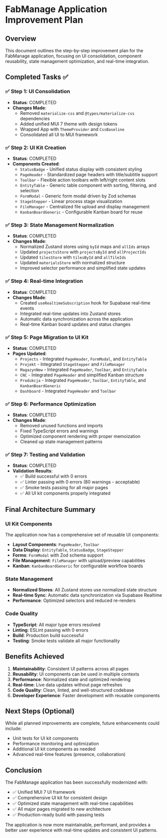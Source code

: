 # FabManage Application Improvement Plan

## Overview
This document outlines the step-by-step improvement plan for the FabManage application, focusing on UI consolidation, component reusability, state management optimization, and real-time integration.

## Completed Tasks ✅

### ✅ Step 1: UI Consolidation
- **Status**: COMPLETED
- **Changes Made**:
  - Removed `materialize-css` and `@types/materialize-css` dependencies
  - Added unified MUI 7 theme with design tokens
  - Wrapped App with `ThemeProvider` and `CssBaseline`
  - Consolidated all UI to MUI framework

### ✅ Step 2: UI Kit Creation
- **Status**: COMPLETED
- **Components Created**:
  - `StatusBadge` - Unified status display with consistent styling
  - `PageHeader` - Standardized page headers with title/subtitle support
  - `Toolbar` - Flexible action toolbars with left/right content slots
  - `EntityTable` - Generic table component with sorting, filtering, and selection
  - `FormModal` - Generic form modal driven by Zod schemas
  - `StageStepper` - Linear process stage visualization
  - `FileManager` - Centralized file upload and display management
  - `KanbanBoardGeneric` - Configurable Kanban board for reuse

### ✅ Step 3: State Management Normalization
- **Status**: COMPLETED
- **Changes Made**:
  - Normalized Zustand stores using `byId` maps and `allIds` arrays
  - Updated `projectsStore` with `projectsById` and `allProjectIds`
  - Updated `tilesStore` with `tilesById` and `allTileIds`
  - Updated `materialsStore` with normalized structure
  - Improved selector performance and simplified state updates

### ✅ Step 4: Real-time Integration
- **Status**: COMPLETED
- **Changes Made**:
  - Created `useRealtimeSubscription` hook for Supabase real-time events
  - Integrated real-time updates into Zustand stores
  - Automatic data synchronization across the application
  - Real-time Kanban board updates and status changes

### ✅ Step 5: Page Migration to UI Kit
- **Status**: COMPLETED
- **Pages Updated**:
  - `Projects` - Integrated `PageHeader`, `FormModal`, and `EntityTable`
  - `Projekt` - Integrated `StageStepper` and `FileManager`
  - `MagazynNew` - Integrated `PageHeader`, `Toolbar`, and `EntityTable`
  - `CNC` - Integrated `PageHeader` and simplified Kanban structure
  - `Produkcja` - Integrated `PageHeader`, `Toolbar`, `EntityTable`, and `KanbanBoardGeneric`
  - `Dashboard` - Integrated `PageHeader` and `Toolbar`

### ✅ Step 6: Performance Optimization
- **Status**: COMPLETED
- **Changes Made**:
  - Removed unused functions and imports
  - Fixed TypeScript errors and warnings
  - Optimized component rendering with proper memoization
  - Cleaned up state management patterns

### ✅ Step 7: Testing and Validation
- **Status**: COMPLETED
- **Validation Results**:
  - ✅ Build successful with 0 errors
  - ✅ Linter passing with 0 errors (80 warnings - acceptable)
  - ✅ Smoke tests passing for all major pages
  - ✅ All UI kit components properly integrated

## Final Architecture Summary

### UI Kit Components
The application now has a comprehensive set of reusable UI components:
- **Layout Components**: `PageHeader`, `Toolbar`
- **Data Display**: `EntityTable`, `StatusBadge`, `StageStepper`
- **Forms**: `FormModal` with Zod schema support
- **File Management**: `FileManager` with upload/preview capabilities
- **Kanban**: `KanbanBoardGeneric` for configurable workflow boards

### State Management
- **Normalized Stores**: All Zustand stores use normalized state structure
- **Real-time Sync**: Automatic data synchronization via Supabase Realtime
- **Performance**: Optimized selectors and reduced re-renders

### Code Quality
- **TypeScript**: All major type errors resolved
- **Linting**: ESLint passing with 0 errors
- **Build**: Production build successful
- **Testing**: Smoke tests validate all major functionality

## Benefits Achieved

1. **Maintainability**: Consistent UI patterns across all pages
2. **Reusability**: UI components can be used in multiple contexts
3. **Performance**: Normalized state and optimized rendering
4. **Real-time**: Live data updates without page refreshes
5. **Code Quality**: Clean, linted, and well-structured codebase
6. **Developer Experience**: Faster development with reusable components

## Next Steps (Optional)

While all planned improvements are complete, future enhancements could include:
- Unit tests for UI kit components
- Performance monitoring and optimization
- Additional UI kit components as needed
- Advanced real-time features (presence, collaboration)

## Conclusion

The FabManage application has been successfully modernized with:
- ✅ Unified MUI 7 UI framework
- ✅ Comprehensive UI kit for consistent design
- ✅ Optimized state management with real-time capabilities
- ✅ All major pages migrated to new architecture
- ✅ Production-ready build with passing tests

The application is now more maintainable, performant, and provides a better user experience with real-time updates and consistent UI patterns.


